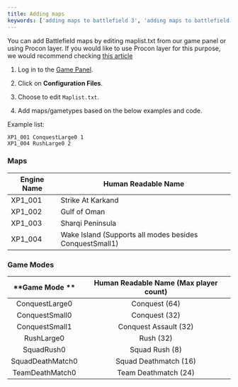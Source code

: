 ```yaml
---
title: Adding maps
keywords: ['adding maps to battlefield 3', 'adding maps to battlefield 3 server', 'adding maps to bf3', 'adding maps to bf3 server', 'bf3 maps', 'battlefield 3 maps', 'bf3 maplist', 'battlefield 3 maplist']
---
```


You can add Battlefield maps by editing maplist.txt from our game panel or using Procon layer. If you would like to use Procon layer for this purpose, we would recommend checking [this article](../proconlayer/set-maps-via-procon)

1.  Log in to the [Game Panel](VAR::OLD_PANEL_URL).
    
2.  Click on **Configuration Files**.
    
3.  Choose to edit ```Maplist.txt```.
    
4.  Add maps/gametypes based on the below examples and code.
    

Example list:  
```
XP1_001 ConquestLarge0 1  
XP1_004 RushLarge0 2
```

### Maps

| **Engine Name** | **Human Readable Name**                                 |
|-----------------|---------------------------------------------------------|
| XP1_001         | Strike At Karkand                                       |
| XP1_002         | Gulf of Oman                                            |
| XP1_003         | Sharqi Peninsula                                        |
| XP1_004         | Wake Island (Supports all modes besides ConquestSmall1) |

### Game Modes

|  **Game Mode **  | **Human Readable Name (Max player count)** |
|:----------------:|:------------------------------------------:|
| ConquestLarge0   | Conquest (64)                              |
| ConquestSmall0   | Conquest (32)                              |
| ConquestSmall1   | Conquest Assault (32)                      |
| RushLarge0       | Rush (32)                                  |
| SquadRush0       | Squad Rush (8)                             |
| SquadDeathMatch0 | Squad Deathmatch (16)                      |
| TeamDeathMatch0  | Team Deathmatch (24)                       |